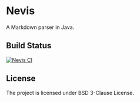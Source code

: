 Nevis
========

A Markdown parser in Java.

## Build Status
[![Nevis CI](https://circleci.com/gh/masih/nevis.svg?style=svg)](https://circleci.com/gh/masih/nevis)

## License
The project is licensed under BSD 3-Clause License.

